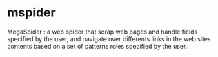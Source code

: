 mspider
=======
MegaSpider : a web spider that scrap web pages and handle fields specified by the user,
and navigate over differents links in the web sites contents based on a set of patterns roles specified by the user.